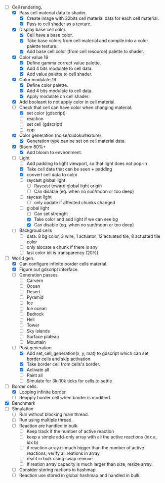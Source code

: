 - [ ] Cell rendering.
    - [x] Pass cell material data to shader.
        - [x] Create image with 32bits cell material data for each cell material.
        - [x] Pass to cell shader as a texture.
    - [x] Display base cell color.
    	- [x] Cell have a base color.
		- [x] Take base colors from cell material and compile into a color palette texture.
		- [x] Add base cell color (from cell resource) palette to shader.
    - [x] Color value 16
		- [x] Define gamma correct value palette.
		- [x] Add 4 bits modulate to cell data.
		- [x] Add value palette to cell shader.
    - [x] Color modulate 16
        - [x] Define color palette.
        - [x] Add 4 bits modulate to cell data.
        - [x] Apply modulate on cell shader.
    - [x] Add booleant to not apply color in cell material.
    - [ ] Check that cell can have color when changing material.
        - [x] set color (gdscript)
        - [ ] reaction
        - [ ] set cell (gdscript)
        - [ ] cpp
    - [x] Color generation (noise/sudoku/texture)
        - [x] Generation type can be set on cell material data.
    - [x] Bloom 80%+
        - [x] Add bloom to environment.
    - [ ] Light
        - [ ] Add padding to light viewport, so that light does not pop-in
        - [x] Take cell data that can be seen + padding
        - [x] convert cell data to color
        - [ ] raycast global light
            - [ ] Raycast toward global light origin
            - [ ] Can disable (eg. when no sun/moon or too deep)
        - [ ] raycast light
            - [ ] only update if affected chunks changed
        - [ ] global light
            - [ ] Can set strenght
            - [x] Take color and add light if we can see bg
            - [x] Can disable (eg. when no sun/moon or too deep)
    - [ ] Backgroud cells
        - [ ] data: 8 bg color, 3 wire, 1 actuator, 12 actuated tile, 8 actuated tile color
        - [ ] only alocate a chunk if there is any
        - [ ] last color bit is transparency (20%)
- [ ] World gen.
    - [x] Can configure infinite border cells material.
    - [x] Figure out gdscript interface.
    - [ ] Generation passes
        - [ ] Carvern
        - [ ] Ocean
        - [ ] Desert
        - [ ] Pyramid
        - [ ] Ice
        - [ ] Ice ocean
        - [ ] Bedrock
        - [ ] Hell
        - [ ] Tower
        - [ ] Sky islands
        - [ ] Surface plateau
        - [ ] Mountain
    - [ ] Post generation
        - [x] Add set_cell_generation(x, y, mat) to gdscript which can set border cells and skip activation
        - [x] Take border cell from cells's border.
        - [x] Activate all
        - [ ] Paint all
        - [ ] Simulate for 3k-10k ticks for cells to settle 
- [ ] Border cells.
    - [x] Looping infinite border.
    - [ ] Reapply border cell when border is modified.
- [x] Benchmark
- [ ] Simulation
    - [ ] Run without blocking main thread.
    - [ ] Run using multiple thread.
    - [ ] Reaction are handled in bulk.
        - [ ] Keep track if the number of active reaction
        - [ ] keep a simple add-only array with all the active reactions (idx a, idx b)
        - [ ] if reaction array is much bigger than the number of active reactions, verify all reations in array
        - [ ] react in bulk using swap remove
        - [ ] If reation array capacity is much larger than size, resize array.
    - [ ] Consider storing ractions in hashmap.
    - [ ] Reaction use stored in global hashmap and handled in bulk.